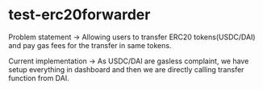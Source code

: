 # test-erc20forwarder

Problem statement -> Allowing users to transfer ERC20 tokens(USDC/DAI) and pay gas fees for the transfer in same tokens.

Current implementation -> As USDC/DAI are gasless complaint, we have setup everything in dashboard and then we are directly calling transfer function from DAI.
